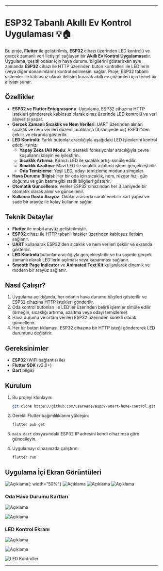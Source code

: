 
---

# ESP32 Tabanlı Akıllı Ev Kontrol Uygulaması 💡🏠

Bu proje, **Flutter** ile geliştirilmiş, **ESP32** cihazı üzerinden LED kontrolü ve gerçek zamanlı veri iletişimi sağlayan bir **Akıllı Ev Kontrol Uygulaması**dır. Uygulama, çeşitli odalar için hava durumu bilgilerini gösterirken aynı zamanda **ESP32** cihazı ile HTTP üzerinden buton kontrolleri ile LED'lerin (veya diğer donanımların) kontrol edilmesini sağlar. Proje, ESP32 tabanlı sistemler ile kablosuz olarak iletişim kurarak akıllı ev çözümleri için temel bir altyapı sunar.

## Özellikler

- **ESP32 ve Flutter Entegrasyonu**: Uygulama, ESP32 cihazına HTTP istekleri göndererek kablosuz olarak cihaz üzerinde LED kontrolü ve veri alışverişi yapar.
- **Gerçek Zamanlı Sıcaklık ve Nem Verileri**: UART üzerinden alınan sıcaklık ve nem verileri düzenli aralıklarla (3 saniyede bir) ESP32'den çekilir ve ekranda gösterilir.
- **LED Kontrolü**: Farklı butonlar aracılığıyla aşağıdaki LED işlevlerini kontrol edebilirsiniz:
  - **Yapay Zeka (AI) Modu**: AI destekli fonksiyonlar aracılığıyla çevre koşullarını izleyin ve iyileştirin.
  - **Sıcaklık Artırma**: Kırmızı LED ile sıcaklık artışı simüle edilir.
  - **Sıcaklık Azaltma**: Mavi LED ile sıcaklık azaltma işlemi gerçekleştirilir.
  - **Oda Temizleme**: Yeşil LED, odayı temizleme modunu simgeler.
- **Hava Durumu Bilgisi**: Her bir oda için sıcaklık, nem, rüzgar hızı, gün doğumu ve gün batımı gibi statik bilgileri gösterir.
- **Otomatik Güncelleme**: Veriler ESP32 cihazından her 3 saniyede bir otomatik olarak alınır ve güncellenir.
- **Kullanıcı Dostu Arayüz**: Odalar arasında sürüklenebilir kart yapısı ve sade bir arayüz ile kolay kullanım sağlar.
  
## Teknik Detaylar

- **Flutter** ile mobil arayüz geliştirilmiştir.
- **ESP32** cihazı ile HTTP tabanlı istekler üzerinden kablosuz iletişim sağlanır.
- **UART** kullanarak ESP32'den sıcaklık ve nem verileri çekilir ve ekranda gösterilir.
- **LED Kontrolü** butonlar aracılığıyla gerçekleştirilir ve bu sayede gerçek zamanlı olarak LED'lerin açılması veya kapanması sağlanır.
- **Smooth Page Indicator** ve **Animated Text Kit** kullanılarak dinamik ve modern bir arayüz sağlanır.

## Nasıl Çalışır?

1. Uygulama açıldığında, her odanın hava durumu bilgileri gösterilir ve ESP32 cihazına HTTP istekleri gönderilir.
2. Oda kontrol butonları ile LED'ler üzerinden belirli işlemler simüle edilir (örneğin, sıcaklığı artırma, azaltma veya odayı temizleme).
3. Hava durumu ve ortam verileri ESP32 üzerinden sürekli olarak güncellenir.
4. Her bir buton tıklaması, ESP32 cihazına bir HTTP isteği göndererek LED durumunu değiştirir.

## Gereksinimler

- **ESP32** (WiFi bağlantısı ile)
- **Flutter SDK** (v2.0+)
- **Dart** bilgisi

## Kurulum

1. Bu projeyi klonlayın:
   ```bash
   git clone https://github.com/username/esp32-smart-home-control.git
   ```

2. Gerekli Flutter bağımlılıklarını yükleyin:
   ```bash
   flutter pub get
   ```

3. `main.dart` dosyasındaki ESP32 IP adresini kendi cihazınıza göre güncelleyin.

4. Uygulamayı cihazınızda çalıştırın:
   ```bash
   flutter run
   ```

## Uygulama İçi Ekran Görüntüleri
![Açıklama](assets/Github/app1.jpg){: width="50%"}
![Açıklama](assets/Github/app2.jpg)
![Açıklama](assets/Github/app3.jpg)
![Açıklama](assets/Github/app4.jpg)


### Oda Hava Durumu Kartları

![Açıklama](assets/Github/Circuit1.jpg) 

![Açıklama](assets/Github/Circuit2.jpg) 



### LED Kontrol Ekranı

![Açıklama](assets/Github/Circuit3.jpg)

![Açıklama](assets/Github/Circuit4.jpg)

![LED Kontroller](screenshots/led_controls.png)

---
